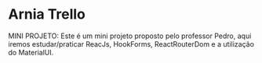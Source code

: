 # Arnia Trello

MINI PROJETO: Este é um mini projeto proposto pelo professor Pedro, aqui iremos estudar/praticar ReacJs, HookForms, ReactRouterDom e a utilização do MaterialUI.
